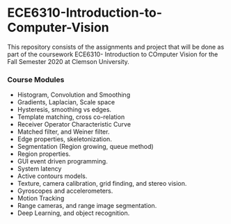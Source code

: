 # ECE6310-Introduction-to-Computer-Vision

This repository consists of the assignments and project that will be done as part of the coursework ECE6310- Introduction to COmputer Vision for the Fall Semester 2020 at Clemson University.

### Course Modules
- Histogram, Convolution and Smoothing
- Gradients, Laplacian, Scale space
- Hysteresis, smoothing vs edges.
- Template matching, cross co-relation
- Receiver Operator Characteristic Curve
- Matched filter, and Weiner filter.
- Edge properties, skeletonization.
- Segmentation (Region growing, queue method)
- Region properties.
- GUI event driven programming.
- System latency
- Active contours models.
- Texture, camera calibration, grid finding, and stereo vision.
- Gyroscopes and accelerometers.
- Motion Tracking
- Range cameras, and range image segmentation.
- Deep Learning, and object recognition.
